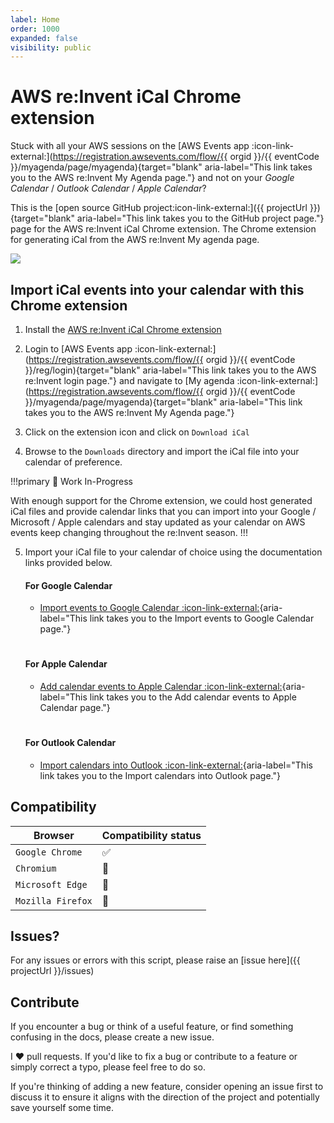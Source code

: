 ```yaml
---
label: Home
order: 1000
expanded: false
visibility: public
---
```


# AWS re:Invent iCal Chrome extension

Stuck with all your AWS sessions on the [AWS Events app :icon-link-external:](https://registration.awsevents.com/flow/{{ orgid }}/{{ eventCode }}/myagenda/page/myagenda){target="blank" aria-label="This link takes you to the AWS re:Invent My Agenda page."} and not on your *Google Calendar* / *Outlook Calendar* / *Apple Calendar*?

This is the [open source GitHub project:icon-link-external:]({{ projectUrl }}){target="blank" aria-label="This link takes you to the GitHub project page."} page for the AWS re:Invent iCal Chrome extension. The Chrome extension for generating iCal from the AWS re:Invent My agenda page.

![](/static/images/aws-reinvent-ical-chrome-extension.jpg)

## Import iCal events into your calendar with this Chrome extension

1. Install the [AWS re:Invent iCal Chrome extension]()

2. Login to [AWS Events app :icon-link-external:](https://registration.awsevents.com/flow/{{ orgid }}/{{ eventCode }}/reg/login){target="blank" aria-label="This link takes you to the AWS re:Invent login page."} and navigate to [My agenda :icon-link-external:](https://registration.awsevents.com/flow/{{ orgid }}/{{ eventCode }}/myagenda/page/myagenda){target="blank" aria-label="This link takes you to the AWS re:Invent My Agenda page."}

3. Click on the extension icon and click on `Download iCal`

4. Browse to the `Downloads` directory and import the iCal file into your calendar of preference.

!!!primary 
:construction: Work In-Progress

With enough support for the Chrome extension, we could host generated iCal files and provide calendar links that you can import into your Google / Microsoft / Apple calendars and stay updated as your calendar on AWS events keep changing throughout the re:Invent season.
!!!

5. Import your iCal file to your calendar of choice using the documentation links provided below.

    #### For Google Calendar
    - [Import events to Google Calendar :icon-link-external:](https://support.google.com/calendar/answer/37118){aria-label="This link takes you to the Import events to Google Calendar page."}
    #
    #### For Apple Calendar
    - [Add calendar events to Apple Calendar :icon-link-external:](https://support.apple.com/en-ca/guide/calendar/icl1023/mac#deve82542b62){aria-label="This link takes you to the Add calendar events to Apple Calendar page."}
    #
    #### For Outlook Calendar
    - [Import calendars into Outlook :icon-link-external:](https://support.microsoft.com/en-us/office/import-calendars-into-outlook-8e8364e1-400e-4c0f-a573-fe76b5a2d379#ID0EDDBD){aria-label="This link takes you to the Import calendars into Outlook page."}

## Compatibility

| Browser | Compatibility status |
|-------|------|
| `Google Chrome` | :white_check_mark: |
| `Chromium` | :construction: |
| `Microsoft Edge` | :construction: |
| `Mozilla Firefox` | :construction: |

## Issues?

For any issues or errors with this script, please raise an [issue here]({{ projectUrl }}/issues)

## Contribute

If you encounter a bug or think of a useful feature, or find something confusing in the docs, please create a new issue.

I ♥️ pull requests. If you'd like to fix a bug or contribute to a feature or simply correct a typo, please feel free to do so.

If you're thinking of adding a new feature, consider opening an issue first to discuss it to ensure it aligns with the direction of the project and potentially save yourself some time.
